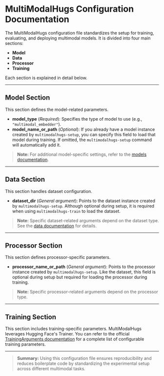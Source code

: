 # MultiModalHugs Configuration Documentation

The MultiModalHugs configuration file standardizes the setup for training, evaluating, and deploying multimodal models. It is divided into four main sections:

- **Model**
- **Data**
- **Processor**
- **Training**

Each section is explained in detail below.

---

## Model Section

This section defines the model-related parameters.

- **model_type** (*Required*): Specifies the type of model to use (e.g., `"multimodal_embedder"`).
- **model_name_or_path** (*Optional*): If you already have a model instance created by `multimodalhugs-setup`, you can specify this field to load that model during training. If omitted, the `multimodalhugs-setup` command will automatically add it.

> **Note:** For additional model-specific settings, refer to the <a href="/docs/models/">models documentation</a>.
---

## Data Section

This section handles dataset configuration.

- **dataset_dir** (*General argument*): Points to the dataset instance created by `multimodalhugs-setup`. Although optional during setup, it is required when using `multimodalhugs-train` to load the dataset.

> **Note:** Specific dataset-related arguments depend on the dataset type. See the <a href="/docs/data/">data documentation</a> for details.

---

## Processor Section

This section defines processor-specific parameters.

- **processor_name_or_path** (*General argument*): Points to the processor instance created by `multimodalhugs-setup`. Like the dataset, this field is optional during setup but required for loading the processor during training.
> **Note:** Specific processor-related arguments depend on the processor type. 

---

## Training Section

This section includes training-specific parameters. MultiModalHugs leverages Hugging Face's Trainer. You can refer to the official <a href="https://huggingface.co/docs/transformers/v4.49.0/en/main_classes/trainer#transformers.TrainingArguments">TrainingArguments documentation</a> for a complete list of configurable training parameters.

---

> **Summary:** Using this configuration file ensures reproducibility and reduces boilerplate code by standardizing the experimental setup across different multimodal tasks.

